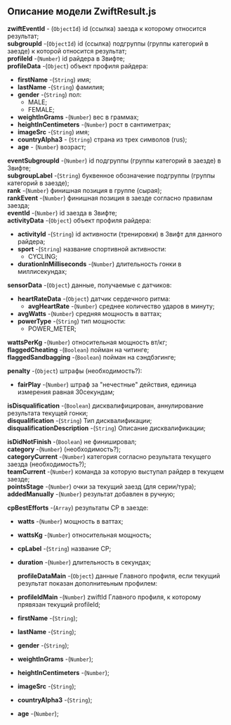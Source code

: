 ## Описание модели ZwiftResult.js

**zwiftEventId** - (`ObjectId`) id (ссылка) заезда к которому относится результат;  
**subgroupId** -(`ObjectId`) id (ссылка) подгруппы (группы категорий в заезде) к которой
относится результат;  
**profileId** -(`Number`) id райдера в Звифте;  
**profileData** -(`Object`) объект профиля райдера:

- **firstName** -(`String`) имя;
- **lastName** -(`String`) фамилия;
- **gender** -(`String`) пол:
  - MALE;
  - FEMALE;
- **weightInGrams** -(`Number`) вес в граммах;
- **heightInCentimeters** -(`Number`) рост в сантиметрах;
- **imageSrc** -(`String`) имя;
- **countryAlpha3** - (`String`) страна из трех символов (rus);
- **age** - (`Number`) возраст;

**eventSubgroupId** -(`Number`) id подгруппы (группы категорий в заезде) в Звифте;  
**subgroupLabel** -(`String`) буквенное обозначение подгруппы (группы категорий в заезде);  
**rank** -(`Number`) финишная позиция в группе (сырая);  
**rankEvent** -(`Number`) финишная позиция в заезде согласно правилам заезда;  
**eventId** -(`Number`) id заезда в Звифте;  
**activityData** -(`Object`) объект профиля райдера:

- **activityId** -(`String`) id активности (тренировки) в Звифт для данного райдера;
- **sport** -(`String`) название спортивной активности:
  - CYCLING;
- **durationInMilliseconds** -(`Number`) длительность гонки в миллисекундах;

**sensorData** -(`Object`) данные, получаемые с датчиков:

- **heartRateData** -(`Object`) датчик сердечного ритма:
  - **avgHeartRate** -(`Number`) среднее количество ударов в минуту;
- **avgWatts** -(`Number`) средняя мощность в ваттах;
- **powerType** -(`String`) тип мощности:
  - POWER_METER;

**wattsPerKg** -(`Number`) относительная мощность вт/кг;  
**flaggedCheating** -(`Boolean`) пойман на читинге;  
**flaggedSandbagging** -(`Boolean`) пойман на сэндбэгинге;  

**penalty** -(`Object`) штрафы (необходимость?):

- **fairPlay** -(`Number`) штраф за "нечестные" действия, единица измерения равная 30секундам;

**isDisqualification** -(`Boolean`) дисквалифицирован, аннулирование результата текущей гонки;  
**disqualification** -(`String`) Тип дисквалификации;  
**disqualificationDescription** -(`String`) Описание дисквалификации;  

**isDidNotFinish** -(`Boolean`) не финишировал;  
**category** -(`Number`) (необходимость?);  
**categoryCurrent** -(`Number`) категория согласно результата текущего заезда
(необходимость?);  
**teamCurrent** -(`Number`) команда за которую выступал райдер в текущем заезде;  
**pointsStage** -(`Number`) очки за текущий заезд (для серии/тура);  
**addedManually** -(`Number`) результат добавлен в ручную;

**cpBestEfforts** -(`Array`) результаты CP в заезде:

- **watts** -(`Number`) мощность в ваттах;
- **wattsKg** -(`Number`) относительная мощность;
- **cpLabel** -(`String`) название CP;
- **duration** -(`Number`) длительность в секундах;



  **profileDataMain** -(`Object`) данные Главного профиля, если текущий результат показан дополнитеьным профилем:
  
- **profileIdMain** -(`Number`) zwiftId Главного профиля, к которому прявязан текущий profileId;  
- **firstName** -(`String`);  
- **lastName** -(`String`);  
- **gender** -(`String`);  
- **weightInGrams** -(`Number`);  
- **heightInCentimeters** -(`Number`);  
- **imageSrc** -(`String`);  
- **countryAlpha3** -(`String`);  
- **age** -(`Number`);  
  
